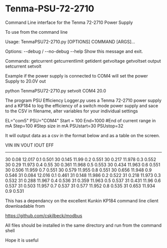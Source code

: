 # Tenma-PSU-72-2710
Command Line interface for the Tenma 72-2710 Power Supply

To use from the command line


Usage: TenmaPSU72-2710.py [OPTIONS] COMMAND [ARGS]...

Options:
  --debug / --no-debug
  --help                Show this message and exit.

Commands:
  getcurrent
  getcurrentlimit
  getident
  getvoltage
  getvoltset
  output
  setcurrent
  setvolt

Example if the power supply is connected to COM4 will set the power Supply to 20.0V out

python TenmaPSU72-2710.py setvolt COM4 20.0

The program PSU Efficiency Logger.py uses a Tenma 72-2710 power supply and a KP184 to log the efficiency of a switch mode power supply and sace to the CSV in filename, alter variables for your individual settings

EL="com5"
PSU="COM4"
Start = 100
End=1000 #End of current range in mA
Step=100 #Step size in mA
PSUstart=30
PSUstop=32

It will output data as a csv in the format below and as a table on the screen.

  VIN    IIN    VOUT    IOUT    EFF
-----  -----  ------  ------  -----
   30  0.08   12.017     0.1  0.501
   30  0.145  11.99      0.2  0.551
   30  0.217  11.978     0.3  0.552
   30  0.29   11.973     0.4  0.55
   30  0.361  11.968     0.5  0.553
   30  0.434  11.963     0.6  0.551
   30  0.506  11.959     0.7  0.551
   30  0.579  11.955     0.8  0.551
   30  0.656  11.948     0.9  0.546
   31  0.084  12.016     0.1  0.461
   31  0.148  11.986     0.2  0.522
   31  0.218  11.973     0.3  0.532
   31  0.288  11.967     0.4  0.536
   31  0.359  11.963     0.5  0.537
   31  0.431  11.96      0.6  0.537
   31  0.503  11.957     0.7  0.537
   31  0.577  11.952     0.8  0.535
   31  0.653  11.934     0.9  0.531

This has a dependancy on the excellent Kunkin KP184 command line client downloadable from

https://github.com/cskilbeck/modbus


All files should be installed in the same directory and run from the command shell

Hope it is useful
